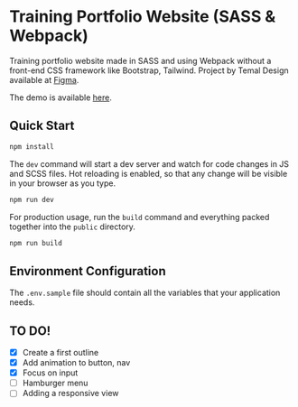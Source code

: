 # Training Portfolio Website (SASS & Webpack)

Training portfolio website made in SASS and using Webpack without a front-end CSS framework like Bootstrap, Tailwind. Project by Temal Design available at [Figma](https://www.figma.com/community/file/1124239439100231789).

The demo is available [here](https://www.berdychowski.com/demo/website-portfolio-trening).

## Quick Start

```bash
npm install
```

The `dev` command will start a dev server and watch for code changes in JS and SCSS files. Hot reloading is enabled, so that any change will be visible in your browser as you type.

```bash
npm run dev
```

For production usage, run the `build` command and everything packed together into the `public` directory.

```bash
npm run build
```

## Environment Configuration

The `.env.sample` file should contain all the variables that your application needs.

## TO DO!

-   [x] Create a first outline
-   [x] Add animation to button, nav
-   [x] Focus on input
-   [ ] Hamburger menu
-   [ ] Adding a responsive view

